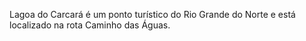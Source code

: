 Lagoa do Carcará é um ponto turístico do Rio Grande do Norte e está localizado na rota Caminho das Águas.

